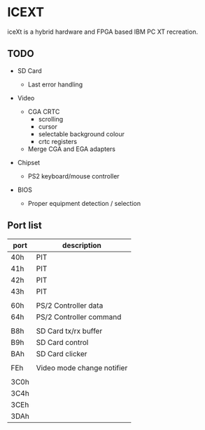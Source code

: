 # ICEXT

iceXt is a hybrid hardware and FPGA based IBM PC XT recreation.

## TODO

- SD Card
  - Last error handling

- Video
  - CGA CRTC
    - scrolling
    - cursor
    - selectable background colour
    - crtc registers
  - Merge CGA and EGA adapters

- Chipset
  - PS2 keyboard/mouse controller

- BIOS
  - Proper equipment detection / selection


## Port list

| port | description
| -----|-------------
|  40h | PIT
|  41h | PIT
|  42h | PIT
|  43h | PIT
|      |
|  60h | PS/2 Controller data
|  64h | PS/2 Controller command
|      |
|  B8h | SD Card tx/rx buffer
|  B9h | SD Card control
|  BAh | SD Card clicker
|      |
|  FEh | Video mode change notifier
|      |
| 3C0h |
| 3C4h |
| 3CEh |
| 3DAh |
